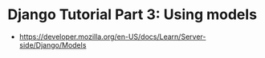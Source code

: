 # Django Tutorial Part 3: Using models

* <https://developer.mozilla.org/en-US/docs/Learn/Server-side/Django/Models>
